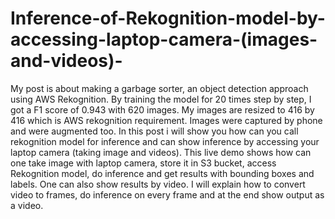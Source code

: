 # Inference-of-Rekognition-model-by-accessing-laptop-camera-(images-and-videos)-
My post is about making a garbage sorter, an object detection approach using AWS Rekognition. By training the model for 20 times step by step, I got a F1 score of 0.943 with 620 images.
My images are resized to 416 by 416 which is AWS rekognition requirement. Images were captured by phone and were augmented too. 
In this post i will show you how can you call rekognition model for inference and can show inference by accessing your laptop camera (taking image and videos).
This live demo shows how can one take image with laptop camera, store it in S3 bucket, access Rekognition model, do inference and get results with bounding boxes and labels.
One can also show results by video. I will explain how to convert video to frames, do inference on every frame and at the end show output as a video.
